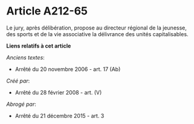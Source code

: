 # Article A212-65

Le jury, après délibération, propose au directeur régional de la jeunesse, des sports et de la vie associative la délivrance
des unités capitalisables.

**Liens relatifs à cet article**

_Anciens textes_:

  - Arrêté du 20 novembre 2006 - art. 17 (Ab)

_Créé par_:

  - Arrêté du 28 février 2008 - art. (V)

_Abrogé par_:

  - Arrêté du 21 décembre 2015 - art. 3
